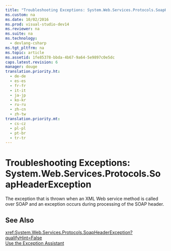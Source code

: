 ```yaml
---
title: "Troubleshooting Exceptions: System.Web.Services.Protocols.SoapHeaderException"
ms.custom: na
ms.date: 10/02/2016
ms.prod: visual-studio-dev14
ms.reviewer: na
ms.suite: na
ms.technology: 
  - devlang-csharp
ms.tgt_pltfrm: na
ms.topic: article
ms.assetid: 1fe85378-bbda-4b67-9a64-5e9897c0e5dc
caps.latest.revision: 6
manager: douge
translation.priority.ht: 
  - de-de
  - es-es
  - fr-fr
  - it-it
  - ja-jp
  - ko-kr
  - ru-ru
  - zh-cn
  - zh-tw
translation.priority.mt: 
  - cs-cz
  - pl-pl
  - pt-br
  - tr-tr
---
```

# Troubleshooting Exceptions: System.Web.Services.Protocols.SoapHeaderException
The exception that is thrown when an XML Web service method is called over SOAP and an exception occurs during processing of the SOAP header.  
  
## See Also  
 <xref:System.Web.Services.Protocols.SoapHeaderException?qualifyHint=False>   
 [Use the Exception Assistant](../Topic/How%20to:%20Use%20the%20Exception%20Assistant.md)